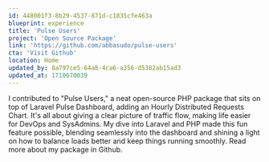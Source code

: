 ```yaml
---
id: 448001f3-8b29-4537-871d-c1835cfe463a
blueprint: experience
title: 'Pulse Users'
project: 'Open Source Package'
link: 'https://github.com/abbasudo/pulse-users'
cta: 'Visit Github'
location: Home
updated_by: 8a797ce5-64a8-4ca6-a356-d5382ab15ad3
updated_at: 1710670039
---
```

I contributed to "Pulse Users," a neat open-source PHP package that sits on top of Laravel Pulse Dashboard, adding an Hourly Distributed Requests Chart. It's all about giving a clear picture of traffic flow, making life easier for DevOps and SysAdmins. My dive into Laravel and PHP made this fun feature possible, blending seamlessly into the dashboard and shining a light on how to balance loads better and keep things running smoothly. Read more about my package in Github.